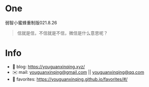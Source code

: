 
# One 
 
  
弱智小蜜蜂重制版021.8.26 
 
>信就是信，不信就是不信，微信是什么意思呢？        
 

# Info

- 📝 blog: https://youguanxinqing.xyz/
- ✉️  mail: youguanxinqing@gmail.com || youguanxinqing@qq.com
- 📙 favorites: https://youguanxinqing.github.io/favorites/#/
